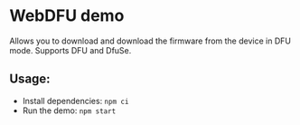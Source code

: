 # WebDFU demo

Allows you to download and download the firmware from the device in DFU mode.
Supports DFU and DfuSe.

## Usage:

- Install dependencies: `npm ci`
- Run the demo: `npm start`
